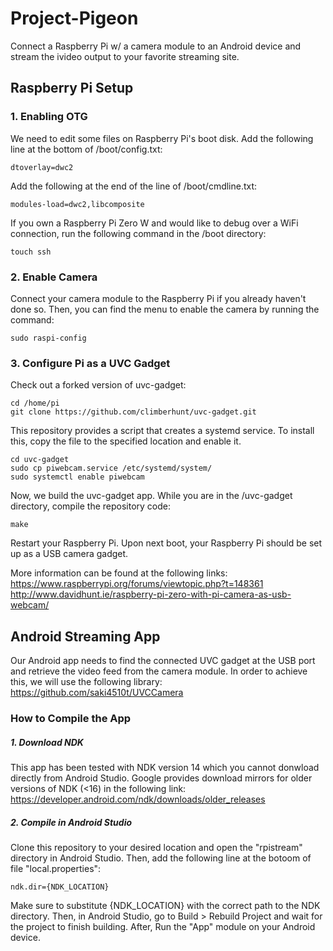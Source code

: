 Project-Pigeon
==========
Connect a Raspberry Pi w/ a camera module to an Android device and stream the ivideo output to your favorite streaming site.

Raspberry Pi Setup
-------

### 1. Enabling OTG
We need to edit some files on Raspberry Pi's boot disk. Add the following line at the bottom of /boot/config.txt:
```
dtoverlay=dwc2
```
Add the following at the end of the line of /boot/cmdline.txt:
```
modules-load=dwc2,libcomposite
```
If you own a Raspberry Pi Zero W and would like to debug over a WiFi connection, run the following command in the /boot directory:
```
touch ssh
```

### 2. Enable Camera
Connect your camera module to the Raspberry Pi if you already haven't done so. Then, you can find the menu to enable the camera by running the command:
```
sudo raspi-config
```

### 3. Configure Pi as a UVC Gadget
Check out a forked version of uvc-gadget:
```
cd /home/pi
git clone https://github.com/climberhunt/uvc-gadget.git
```
This repository provides a script that creates a systemd service. To install this, copy the file to the specified location and enable it.
```
cd uvc-gadget
sudo cp piwebcam.service /etc/systemd/system/
sudo systemctl enable piwebcam
```
Now, we build the uvc-gadget app. While you are in the /uvc-gadget directory, compile the repository code:
```
make
```
Restart your Raspberry Pi. Upon next boot, your Raspberry Pi should be set up as a USB camera gadget.

More information can be found at the following links:
https://www.raspberrypi.org/forums/viewtopic.php?t=148361
http://www.davidhunt.ie/raspberry-pi-zero-with-pi-camera-as-usb-webcam/

Android Streaming App
-------
Our Android app needs to find the connected UVC gadget at the USB port and retrieve the video feed from the camera module. In order to achieve this, we will use the following library:
https://github.com/saki4510t/UVCCamera

### How to Compile the App

##### 1. Download NDK
This app has been tested with NDK version 14 which you cannot donwload directly from Android Studio. Google provides download mirrors for older versions of NDK (<16) in the following link: 
https://developer.android.com/ndk/downloads/older_releases

##### 2. Compile in Android Studio
Clone this repository to your desired location and open the "rpistream" directory in Android Studio. Then, add the following line at the botoom of file "local.properties":
```
ndk.dir={NDK_LOCATION}
```
Make sure to substitute {NDK_LOCATION} with the correct path to the NDK directory.
Then, in Android Studio, go to Build > Rebuild Project and wait for the project to finish building. After, Run the "App" module on your Android device.
